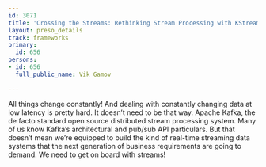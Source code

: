 ```yaml
---
id: 3071
title: 'Crossing the Streams: Rethinking Stream Processing with KStreams and KSQL'
layout: preso_details
track: frameworks
primary:
  id: 656
persons:
- id: 656
  full_public_name: Vik Gamov

---
```

All things change constantly! And dealing with constantly changing data at low latency is pretty hard. It doesn’t need to be that way. Apache Kafka, the de facto standard open source distributed stream processing system. Many of us know Kafka’s architectural and pub/sub API particulars. But that doesn’t mean we’re equipped to build the kind of real-time streaming data systems that the next generation of business requirements are going to demand. We need to get on board with streams!